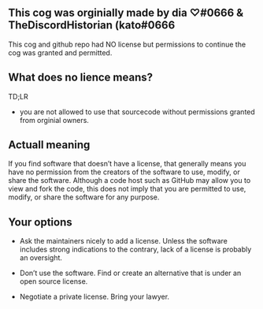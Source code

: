 ## This cog was orginially made by dia ♡#0666 & TheDiscordHistorian (kato#0666

This cog and github repo had NO license but permissions to continue the cog was granted and permitted.

## What does no lience means?
TD;LR
- you are not allowed to use that sourcecode without permissions granted from orginial owners.

## Actuall meaning
If you find software that doesn’t have a license, that generally means you have no permission from the creators of the software to use, modify, or share the software. Although a code host such as GitHub may allow you to view and fork the code, this does not imply that you are permitted to use, modify, or share the software for any purpose.

## Your options
- Ask the maintainers nicely to add a license. Unless the software includes strong indications to the contrary, lack of a license is probably an oversight.

- Don’t use the software. Find or create an alternative that is under an open source license.

- Negotiate a private license. Bring your lawyer.
